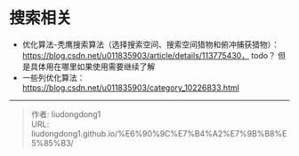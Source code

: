 # 搜索相关


- 优化算法-秃鹰搜索算法（选择搜索空间、搜索空间猎物和俯冲捕获猎物）：https://blog.csdn.net/u011835903/article/details/113775430， todo？ 但是具体用在哪里如果使用需要继续了解
- 一些列优化算法：https://blog.csdn.net/u011835903/category_10226833.html


---

> 作者: liudongdong1  
> URL: liudongdong1.github.io/%E6%90%9C%E7%B4%A2%E7%9B%B8%E5%85%B3/  

